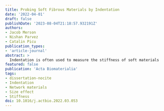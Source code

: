 ```yaml
---
title: Probing Soft Fibrous Materials by Indentation
date: '2022-04-01'
draft: false
publishDate: '2023-08-04T21:18:57.932191Z'
authors:
- Jacob Merson
- Nishan Parvez
- Catalin Picu
publication_types:
- 'article-journal'
abstract: > 
  Indentation is often used to measure the stiffness of soft materials whose main structural component is a network of filaments, such as the cellular cytoskeleton, connective tissue, gels, and the extracellular matrix. For elastic materials, the typical procedure requires fitting the experimental force-displacement curve with the Hertz model, which predicts that $f=k \delta ^{1.5}$ and $k$ is proportional to the reduced modulus of the indented material, $E/(1-\nu^2)$ . Here we show using explicit models of fiber networks that the Hertz model applies to indentation in network materials provided the indenter radius is larger than approximately $12 l_c$, where $l_c$ is the mean segment length of the network. Using smaller indenters leads to a relation between force and indentation displacement of the form $f=\delta^q$, where $q$ is observed to increase with decreasing indenter radius. Using the Hertz model to interpret results of indentations in network materials using small indenters leads to an inferred modulus smaller than the real modulus of the material. The origin of this departure from the classical Hertz model is investigated. A compacted, stiff network region develops under the indenter, effectively increasing the indenter size and modifying its shape. This modification is marginal when large indenters are used. However, when the indenter radius is small, the effect of the compacted layer is pronounced as it changes the indenter profile from spherical towards conical. This entails an increase of exponent $q$ above the value of 1.5 corresponding to spherical indenters.
featured: false
publication: 'Acta Biomaterialia'
tags:
- dissertation-nocite
- Indentation
- Network materials
- Size effect
- Stiffness
doi: 10.1016/j.actbio.2022.03.053
---
```



